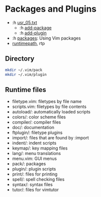 # Packages and Plugins

- :h [usr_05.txt](https://vimhelp.org/usr_05.txt.html)
  - :h [add-package](https://vimhelp.org/usr_05.txt.html#add-package)
  - :h [add-plugin](https://vimhelp.org/usr_05.txt.html#plugin)
- :h [packages](https://vimhelp.org/repeat.txt.html#packages): Using Vim packages
- [runtimepath](https://vimhelp.org/options.txt.html#%27runtimepath%27), rtp

## Directory

```bash
mkdir ~/.vim/pack
mkdir ~/.vim/plugin
```

## Runtime files

- filetype.vim: filetypes by file name
- scripts.vim: filetypes by file contents
- autoload/: automatically loaded scripts
- colors/: color scheme files
- compiler/: compiler files
- doc/: documentation 
- ftplugin/: filetype plugins
- import/: files that are found by :import
- indent/: indent scripts 
- keymap/: key mapping files
- lang/: menu translations
- menu.vim: GUI menus
- pack/: packages
- plugin/: plugin scripts
- print/: files for printing
- spell/: spell checking files
- syntax/: syntax files
- tutor/: files for vimtutor

